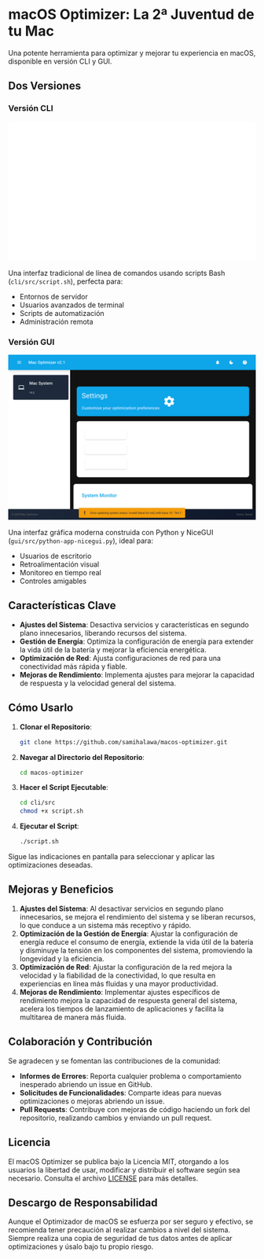 # macOS Optimizer: La 2ª Juventud de tu Mac

Una potente herramienta para optimizar y mejorar tu experiencia en macOS, disponible en versión CLI y GUI.

## Dos Versiones

### Versión CLI
![Captura CLI](../images/cli-screenshot.png)

Una interfaz tradicional de línea de comandos usando scripts Bash (`cli/src/script.sh`), perfecta para:
- Entornos de servidor
- Usuarios avanzados de terminal
- Scripts de automatización
- Administración remota

### Versión GUI
![Captura GUI](../images/gui-screenshot.png)

Una interfaz gráfica moderna construida con Python y NiceGUI (`gui/src/python-app-nicegui.py`), ideal para:
- Usuarios de escritorio
- Retroalimentación visual
- Monitoreo en tiempo real
- Controles amigables

## Características Clave

- **Ajustes del Sistema**: Desactiva servicios y características en segundo plano innecesarios, liberando recursos del sistema.
- **Gestión de Energía**: Optimiza la configuración de energía para extender la vida útil de la batería y mejorar la eficiencia energética.
- **Optimización de Red**: Ajusta configuraciones de red para una conectividad más rápida y fiable.
- **Mejoras de Rendimiento**: Implementa ajustes para mejorar la capacidad de respuesta y la velocidad general del sistema.

## Cómo Usarlo

1. **Clonar el Repositorio**:
   ```bash
   git clone https://github.com/samihalawa/macos-optimizer.git
   ```

2. **Navegar al Directorio del Repositorio**:
   ```bash
   cd macos-optimizer
   ```

3. **Hacer el Script Ejecutable**:
   ```bash
   cd cli/src
   chmod +x script.sh
   ```

4. **Ejecutar el Script**:
   ```bash
   ./script.sh
   ```

Sigue las indicaciones en pantalla para seleccionar y aplicar las optimizaciones deseadas.

## Mejoras y Beneficios

1. **Ajustes del Sistema**: Al desactivar servicios en segundo plano innecesarios, se mejora el rendimiento del sistema y se liberan recursos, lo que conduce a un sistema más receptivo y rápido.
2. **Optimización de la Gestión de Energía**: Ajustar la configuración de energía reduce el consumo de energía, extiende la vida útil de la batería y disminuye la tensión en los componentes del sistema, promoviendo la longevidad y la eficiencia.
3. **Optimización de Red**: Ajustar la configuración de la red mejora la velocidad y la fiabilidad de la conectividad, lo que resulta en experiencias en línea más fluidas y una mayor productividad.
4. **Mejoras de Rendimiento**: Implementar ajustes específicos de rendimiento mejora la capacidad de respuesta general del sistema, acelera los tiempos de lanzamiento de aplicaciones y facilita la multitarea de manera más fluida.

## Colaboración y Contribución

Se agradecen y se fomentan las contribuciones de la comunidad:

- **Informes de Errores**: Reporta cualquier problema o comportamiento inesperado abriendo un issue en GitHub.
- **Solicitudes de Funcionalidades**: Comparte ideas para nuevas optimizaciones o mejoras abriendo un issue.
- **Pull Requests**: Contribuye con mejoras de código haciendo un fork del repositorio, realizando cambios y enviando un pull request.

## Licencia

El macOS Optimizer se publica bajo la Licencia MIT, otorgando a los usuarios la libertad de usar, modificar y distribuir el software según sea necesario. Consulta el archivo [LICENSE](LICENSE) para más detalles.

## Descargo de Responsabilidad

Aunque el Optimizador de macOS se esfuerza por ser seguro y efectivo, se recomienda tener precaución al realizar cambios a nivel del sistema. Siempre realiza una copia de seguridad de tus datos antes de aplicar optimizaciones y úsalo bajo tu propio riesgo.
